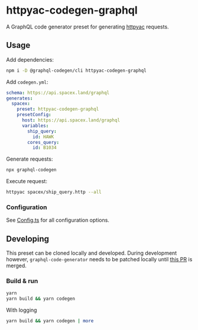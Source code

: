 # httpyac-codegen-graphql

A GraphQL code generator preset for generating [httpyac](https://httpyac.github.io/) requests.

## Usage

Add dependencies:

```bash
npm i -D @graphql-codegen/cli httpyac-codegen-graphql
```

Add `codegen.yml`:

```yml
schema: https://api.spacex.land/graphql
generates:
  spacex:
    preset: httpyac-codegen-graphql
    presetConfig:
      host: https://api.spacex.land/graphql
      variables:
        ship_query:
          id: HAWK
        cores_query:
          id: B1034
```

Generate requests:

```bash
npx graphql-codegen
```

Execute request:

```bash
httpyac spacex/ship_query.http --all
```

### Configuration

See [Config.ts](./src/Config.ts) for all configuration options.

## Developing

This preset can be cloned locally and developed. During development however, `graphql-code-generator` needs to be patched locally until [this PR](https://github.com/dotansimha/graphql-code-generator/pull/7055) is merged.

### Build & run

```bash
yarn
yarn build && yarn codegen
```

With logging

```bash
yarn build && yarn codegen | more
```
